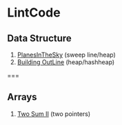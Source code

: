 # LintCode
## Data Structure
1. [PlanesInTheSky](https://github.com/jiapengliu613/LintCode/tree/master/PlanesInTheSky) (sweep line/heap)
2. [Building OutLine](https://github.com/jiapengliu613/LintCode/tree/master/BuildingOutline) (heap/hashheap)

===
## Arrays
1. [Two Sum II](https://github.com/jiapengliu613/LintCode/tree/master/TwoSumII) (two pointers)
